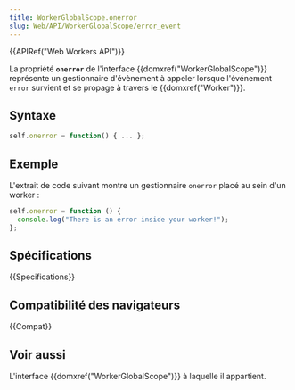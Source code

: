 ```yaml
---
title: WorkerGlobalScope.onerror
slug: Web/API/WorkerGlobalScope/error_event
---
```


{{APIRef("Web Workers API")}}

La propriété **`onerror`** de l'interface {{domxref("WorkerGlobalScope")}} représente un gestionnaire d'évènement à appeler lorsque l'événement `error` survient et se propage à travers le {{domxref("Worker")}}.

## Syntaxe

```js
self.onerror = function() { ... };
```

## Exemple

L'extrait de code suivant montre un gestionnaire `onerror` placé au sein d'un worker :

```js
self.onerror = function () {
  console.log("There is an error inside your worker!");
};
```

## Spécifications

{{Specifications}}

## Compatibilité des navigateurs

{{Compat}}

## Voir aussi

L'interface {{domxref("WorkerGlobalScope")}} à laquelle il appartient.
